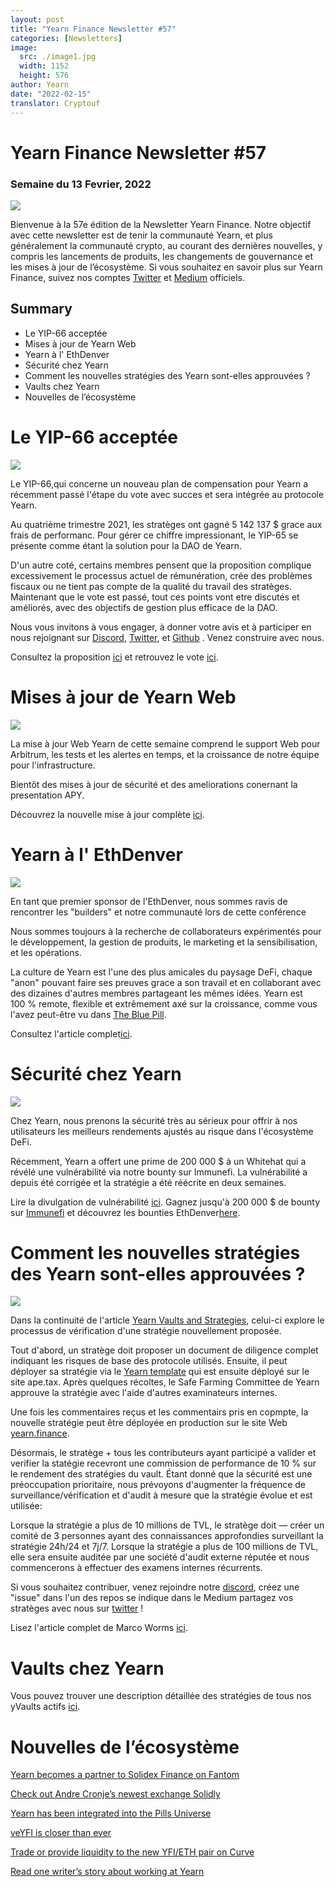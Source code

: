 ```yaml
---
layout: post
title: "Yearn Finance Newsletter #57"
categories: [Newsletters]
image:
  src: ./image1.jpg
  width: 1152
  height: 576
author: Yearn
date: "2022-02-15"
translator: Cryptouf
---
```


# Yearn Finance Newsletter #57

### Semaine du 13 Fevrier, 2022

![](./image1.jpg?w=1456&h=733)

Bienvenue à la 57e édition de la Newsletter Yearn Finance. Notre objectif avec cette newsletter est de tenir la communauté Yearn, et plus généralement la communauté crypto, au courant des dernières nouvelles, y compris les lancements de produits, les changements de gouvernance et les mises à jour de l’écosystème. Si vous souhaitez en savoir plus sur Yearn Finance, suivez nos comptes [Twitter](https://twitter.com/iearnfinance) et [Medium](https://medium.com/iearn) officiels.

## Summary

- Le YIP-66 acceptée
- Mises à jour de Yearn Web
- Yearn à l' EthDenver
- Sécurité chez Yearn
- Comment les nouvelles stratégies des Yearn sont-elles approuvées ?
- Vaults chez Yearn
- Nouvelles de l’écosystème

# Le YIP-66 acceptée

![](./image2.jpg?w=1456&h=1456)

Le YIP-66,qui concerne un nouveau plan de compensation pour Yearn a récemment passé l'étape du vote avec succes et sera intégrée au protocole Yearn.

Au quatrième trimestre 2021, les stratèges ont gagné 5 142 137 $ grace aux frais de performanc. Pour gérer ce chiffre impressionant, le YIP-65 se présente comme étant la solution pour la DAO de Yearn.

D'un autre coté, certains membres pensent que la proposition complique excessivement le processus actuel de rémunération, crée des problèmes fiscaux ou ne tient pas compte de la qualité du travail des stratèges. Maintenant que le vote est passé, tout ces points vont etre discutés et améliorés, avec des objectifs de gestion plus efficace de la DAO.

Nous vous invitons à vous engager, à donner votre avis et à participer en nous rejoignant sur [Discord](https://discord.gg/8rF374XkXy), [Twitter](http://twitter.com/iearnfinance), et [Github](http://github.com/yearn) . Venez construire avec nous.

Consultez la proposition [ici](https://gov.yearn.finance/t/proposal-streamlining-contributor-compensation/12247) et retrouvez le vote [ici](https://snapshot.org/#/ybaby.eth/proposal/0x804d3765e70d6e4f0f0a225222dadd396cd328595d5fd097b732b36fdf8e6af6).

# Mises à jour de Yearn Web

![](./image3.jpg?w=680&h=372)

La mise à jour Web Yearn de cette semaine comprend le support Web pour Arbitrum, les tests et les alertes en temps, et la croissance de notre équipe pour l'infrastructure.

Bientôt des mises à jour de sécurité et des ameliorations conernant la presentation APY.

Découvrez la nouvelle mise à jour complète [ici](https://yearnweb.substack.com/p/yearn-web-engineering-update-160?r=2y79e&utm_campaign=post&utm_medium=web).

# Yearn à l' EthDenver

![](./image4.jpg?w=680&h=372)

En tant que premier sponsor de l'EthDenver, nous sommes ravis de rencontrer les "builders" et notre communauté lors de cette conférence

Nous sommes toujours à la recherche de collaborateurs expérimentés pour le développement, la gestion de produits, le marketing et la sensibilisation, et les opérations.

La culture de Yearn est l'une des plus amicales du paysage DeFi, chaque "anon" pouvant faire ses preuves grace a son travail et en collaborant avec des dizaines d'autres membres partageant les mêmes idées. Yearn est 100 % remote, flexible et extrêmement axé sur la croissance, comme vous l'avez peut-être vu dans [The Blue Pill](https://thebluepill.eth.limo/).

Consultez l'article complet[ici](https://medium.com/iearn/yearn-finance-will-be-at-ethdenver-we-are-looking-for-people-to-join-our-team-83ed3aa20269).

# Sécurité chez Yearn

![](./image5.jpg?w=1456&h=819)

Chez Yearn, nous prenons la sécurité très au sérieux pour offrir à nos utilisateurs les meilleurs rendements ajustés au risque dans l'écosystème DeFi.

Récemment, Yearn a offert une prime de 200 000 $ à un Whitehat qui a révélé une vulnérabilité via notre bounty sur Immunefi. La vulnérabilité a depuis été corrigée et la stratégie a été réécrite en deux semaines.

Lire la divulgation de vulnérabilité [ici](https://github.com/yearn/yearn-security/blob/master/disclosures/2022-01-30.md). Gagnez jusqu'à 200 000 $ de bounty sur [Immunefi](https://immunefi.com/bounty/yearnfinance/) et découvrez les bounties EthDenver[here](https://www.ethdenver.com/bounties/yearn-finance).

# Comment les nouvelles stratégies des Yearn sont-elles approuvées ?

![](./image6.jpg?w=1456&h=819)

Dans la continuité de l'article [Yearn Vaults and Strategies](https://medium.com/iearn/yearn-finance-explained-what-are-vaults-and-strategies-96970560432), celui-ci explore le processus de vérification d'une stratégie nouvellement proposée.

Tout d'abord, un stratège doit proposer un document de diligence complet indiquant les risques de base des protocole utilisés. Ensuite, il peut déployer sa stratégie via le [Yearn template](https://github.com/yearn/brownie-strategy-mix) qui est ensuite déployé sur le site ape.tax. Après quelques récoltes, le Safe Farming Committee de Yearn approuve la stratégie avec l'aide d'autres examinateurs internes.

Une fois les commentaires reçus et les commentairs pris en copmpte, la nouvelle stratégie peut être déployée en production sur le site Web [yearn.finance](http://yearn.finance/).

Désormais, le stratège + tous les contributeurs ayant participé a valider et verifier la statégie recevront une commission de performance de 10 % sur le rendement des stratégies du vault. Étant donné que la sécurité est une préoccupation prioritaire, nous prévoyons d'augmenter la fréquence de surveillance/vérification et d'audit à mesure que la stratégie évolue et est utilisée:

Lorsque la stratégie a plus de 10 millions de TVL, le stratège doit — créer un comité de 3 personnes ayant des connaissances approfondies surveillant la stratégie 24h/24 et 7j/7.
Lorsque la stratégie a plus de 100 millions de TVL, elle sera ensuite auditée par une société d'audit externe réputée et nous commencerons à effectuer des examens internes récurrents.

Si vous souhaitez contribuer, venez rejoindre notre [discord](https://discord.com/invite/8rF374XkXy), créez une "issue" dans l'un des repos se indique dans le Medium partagez vos stratèges avec nous sur [ twitter](https://twitter.com/iearnfinance) !

Lisez l'article complet de Marco Worms [ici](https://medium.com/iearn/how-new-yearn-vault-strategies-are-endorsed-8c0e0870790d).

# Vaults chez Yearn

Vous pouvez trouver une description détaillée des stratégies de tous nos yVaults actifs [ici](https://medium.com/yearn-state-of-the-vaults/the-vaults-at-yearn-9237905ffed3).

# Nouvelles de l’écosystème

[Yearn becomes a partner to Solidex Finance on Fantom](https://twitter.com/SolidexFantom/status/1489277199559499776)

[Check out Andre Cronje’s newest exchange Solidly](https://twitter.com/solidlyexchange/status/1491650940109217795)

[Yearn has been integrated into the Pills Universe](https://twitter.com/pillheadddd/status/1492199477238710276)

[veYFI is closer than ever](https://twitter.com/cryptouf/status/1492100813279350785)

[Trade or provide liquidity to the new YFI/ETH pair on Curve](https://curve.fi/factory-crypto/8)

[Read one writer’s story about working at Yearn](https://twitter.com/MarcoWorms/status/1490923070705442819)
